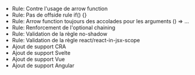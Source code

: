 - Rule: Contre l'usage de arrow function
- Rule: Pas de offside rule if() {}
- Rule: Arrow function toujours des accolades pour les arguments () => ...
- Rule: Renforcement de l'optional chaining
- Rule: Validation de la règle no-shadow
- Rule: Validation de la règle react/react-in-jsx-scope
- Ajout de support CRA
- Ajout de support Svelte
- Ajout de support Vue
- Ajout de support Angular
